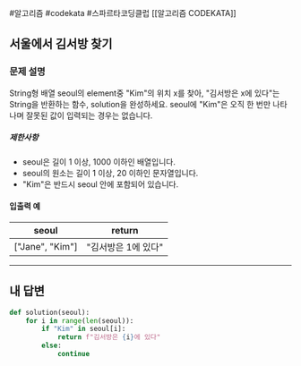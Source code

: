 #알고리즘 #codekata #스파르타코딩클럽 [[알고리즘 CODEKATA]]

## 서울에서 김서방 찾기

### 문제 설명

String형 배열 seoul의 element중 "Kim"의 위치 x를 찾아, "김서방은 x에 있다"는 String을 반환하는 함수, solution을 완성하세요. seoul에 "Kim"은 오직 한 번만 나타나며 잘못된 값이 입력되는 경우는 없습니다.
##### 제한사항
- seoul은 길이 1 이상, 1000 이하인 배열입니다.
- seoul의 원소는 길이 1 이상, 20 이하인 문자열입니다.
- "Kim"은 반드시 seoul 안에 포함되어 있습니다.

#### 입출력 예

| seoul            | return       |
| ---------------- | ------------ |
| \["Jane", "Kim"] | "김서방은 1에 있다" |


---

## 내 답변

```python
def solution(seoul):
    for i in range(len(seoul)):
        if "Kim" in seoul[i]:
            return f"김서방은 {i}에 있다"
        else:
            continue
```
 